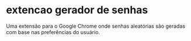 # extencao gerador de senhas
 Uma extensão para o Google Chrome onde senhas aleatórias são geradas com base nas preferências do usuário.

